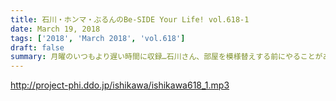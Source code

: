 ```yaml
---
title: 石川・ホンマ・ぶるんのBe-SIDE Your Life! vol.618-1
date: March 19, 2018
tags: ['2018', 'March 2018', 'vol.618']
draft: false
summary: 月曜のいつもより遅い時間に収録…石川さん、部屋を模様替えする前にやることがあるような…MIURA
---
```


http://project-phi.ddo.jp/ishikawa/ishikawa618_1.mp3